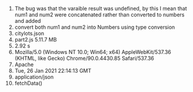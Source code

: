 1. The bug was that the varaible result was undefined, by this I mean that num1 and num2 were concatenated rather than converted to numbers and added
2. convert both num1 and num2 into Numbers using type conversion
3. citylots.json
4. part2.js
5.11.7 MB
6. 2.92 s						
7. Mozilla/5.0 (Windows NT 10.0; Win64; x64) AppleWebKit/537.36 (KHTML, like Gecko) Chrome/90.0.4430.85 Safari/537.36
8. Apache
9. Tue, 26 Jan 2021 22:14:13 GMT
10. application/json
11. fetchData()

